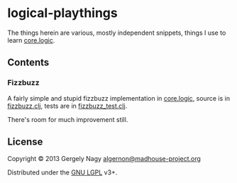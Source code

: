 # logical-playthings

The things herein are various, mostly independent snippets, things I
use to learn [core.logic][clogic].

## Contents

### Fizzbuzz

A fairly simple and stupid fizzbuzz implementation in
[core.logic][clogic], source is in [fizzbuzz.clj][fbuzz], tests are in
[fizzbuzz_test.clj][fbuzz-test].

There's room for much improvement still.

 [fbuzz]: https://github.com/algernon/logical-playthings/blob/master/src/logical_playthings/fizzbuzz.clj
 [fbuzz-test]: https://github.com/algernon/logical-playthings/blob/master/test/logical_playthings/fizzbuzz_test.clj

## License

Copyright © 2013 Gergely Nagy <algernon@madhouse-project.org>

Distributed under the [GNU LGPL][lgpl] v3+.

 [clogic]: https://github.com/clojure/core.logic
 [lgpl]: http://www.gnu.org/licenses/lgpl.html
